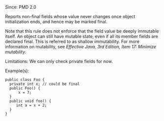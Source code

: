 Since: PMD 2.0

Reports non-final fields whose value never changes once object initialization ends,
and hence may be marked final.

Note that this rule does not enforce that the field value be deeply immutable itself.
An object can still have mutable state, even if all its member fields are declared final.
This is referred to as shallow immutability. For more information on mutability,
see *Effective Java, 3rd Edition, Item 17: Minimize mutability*.

Limitations: We can only check private fields for now.

Example(s):
```
public class Foo {
  private int x; // could be final
  public Foo() {
      x = 7;
  }
  public void foo() {
     int a = x + 2;
  }
}
```
